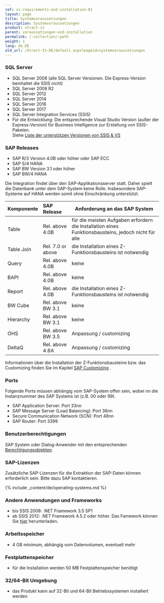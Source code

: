 ```yaml
---
ref: xi-requirements-and-installation-01
layout: page
title: Systemvoraussetzungen
description: Systemvoraussetzungen
product: xtract-is
parent: voraussetzungen-und-installation
permalink: /:collection/:path
weight: 1
lang: de_DE
old_url: /Xtract-IS-DE/default.aspx?pageid=systemvoraussetzungen
---
```


### SQL Server
 	
- SQL Server 2008 (alle SQL Server Versionen. Die Express-Version beinhaltet die SSIS nicht)
- SQL Server 2008 R2
- SQL Server 2012
- SQL Server 2014
- SQL Server 2016
- SQL Server 2017
- SQL Server Integration Services (SSIS)
- Für die Entwicklung: Die entsprechende Visual Studio Version (außer der Express-Version) für Business Intelligence zur Erstellung von SSIS-Paketen. <br> Siehe   [Liste der unterstützen Versionen von SSIS & VS](https://kb.theobald-software.com/xtract-is/list-of-the-ssisvs-versions-supported-by-xtract-is) 

### SAP Releases
 	
- SAP R/3 Version 4.0B oder höher oder SAP ECC
- SAP S/4 HANA
- SAP BW Version 3.1 oder höher
- SAP BW/4 HANA

Die Integration findet über den SAP-Applikationsserver statt. Daher spielt die Datenbank 
unter dem SAP-System keine Rolle. Insbesondere SAP-Systeme auf HANA werden somit ohne Einschränkung unterstützt.

| Komponente  | SAP Release       | Anforderung an das SAP System                                                                         |
|------------|:------------------|--------------------------------------------------------------------------------------------------------|
| Table      | Rel. above 4.0B    | für die meisten Aufgaben erfordern die Installation eines Funktionsbausteins, jedoch nicht für alle |
| Table Join | Rel. 7.0 or above | die Installation eines Z-Funktionsbausteins ist notwendig                                            |
| Query      | Rel. above 4.0B   | keine                                                                                                |
| BAPI       | Rel. above 4.0B   | keine                                                                                                |
| Report     | Rel. above 4.0B   | die Installation eines Z-Funktionsbausteins ist notwendig                                            |
| BW Cube    | Rel. above BW 3.1 | keine                                                                                                |
| Hierarchy  | Rel. above BW 3.1 | keine                                                                                                |
| OHS        | Rel. above BW 3.5 | Anpassung / customizing                                                                              |
| DeltaQ     | Rel. above 4.6A   | Anpassung / customizing                                                                              |


Informationen über die Installation der Z-Funktionsbausteine bzw. das Customizing finden Sie im Kapitel [SAP Customizing](https://help.theobald-software.com/de/xtract-is/sap-customizing) .

### Ports

Folgende Ports müssen abhängig vom SAP-System offen sein,
wobei nn die Instanznummer des SAP Systems ist (z.B. 00 oder 99).

- SAP Application Server: Port 33nn
- SAP Message Server (Load Balancing): Port 36nn
- Secure Communication Network (SCN): Port 48nn
- SAP Router: Port 3399

### Benutzerberechtigungen
 	
SAP System oder Dialog-Anwender mit den entsprechenden [Berechtigungsobjekten](https://kb.theobald-software.com/sap/authority-objects---sap-user-rights).

### SAP-Lizenzen

Zusätzliche SAP-Lizenzen für die Extraktion der SAP-Daten können erforderlich sein. Bitte dazu SAP kontaktieren.

{% include _content/de/operating-systems.md %}

### Andere Anwendungen und Frameworks
 	
- bis SSIS 2008: .NET Framework 3.5 SP1
- ab SSIS 2012: .NET Framework 4.5.2 oder höher. Das Famework können Sie [hier](https://www.microsoft.com/de-de/download/details.aspx?id=42643) herunterladen.

### Arbeitsspeicher
 	
- 4 GB minimum, abhängig vom Datenvolumen, eventuell mehr

### Festplattenspeicher
 	
- für die Installation werden 50 MB 
Festplattenspeicher benötigt

### 32/64-Bit Umgebung
 	
- das Produkt kann auf 32-Bit und 64-Bit Betriebssystemen installiert werden
<!--stackedit_data:
eyJoaXN0b3J5IjpbODI0NTM5MTQyXX0=
-->